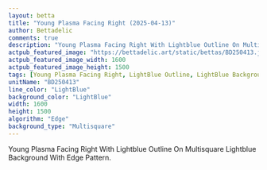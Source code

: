 ```yaml
---
layout: betta
title: "Young Plasma Facing Right (2025-04-13)"
author: Bettadelic
comments: true
description: "Young Plasma Facing Right With Lightblue Outline On Multisquare Lightblue Background With Edge Pattern."
actpub_featured_image: "https://bettadelic.art/static/bettas/BD250413.jpg"
actpub_featured_image_width: 1600
actpub_featured_image_height: 1500
tags: [Young Plasma Facing Right, LightBlue Outline, LightBlue Background, Multisquare Background Pattern, Edge Pattern, April 2025]
unitName: "BD250413"
line_color: "LightBlue"
background_color: "LightBlue"
width: 1600
height: 1500
algorithm: "Edge"
background_type: "Multisquare"
---
```


Young Plasma Facing Right With Lightblue Outline On Multisquare Lightblue Background With Edge Pattern.

